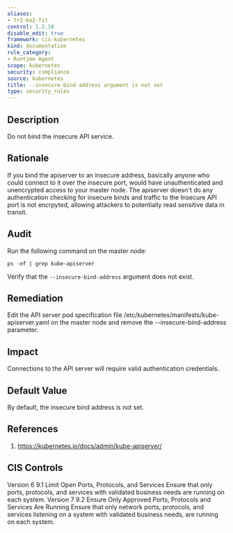 ```yaml
---
aliases:
- 7r2-ba2-fit
control: 1.2.18
disable_edit: true
framework: cis-kubernetes
kind: documentation
rule_category:
- Runtime Agent
scope: kubernetes
security: compliance
source: kubernetes
title: --insecure-bind-address argument is not set
type: security_rules
---
```


## Description

Do not bind the insecure API service.

## Rationale

If you bind the apiserver to an insecure address, basically anyone who could connect to it over the insecure port, would have unauthenticated and unencrypted access to your master node. The apiserver doesn't do any authentication checking for insecure binds and traffic to the Insecure API port is not encrpyted, allowing attackers to potentially read sensitive data in transit.

## Audit

Run the following command on the master node: 
```
ps -ef | grep kube-apiserver
```
Verify that the `--insecure-bind-address` argument does not exist.

## Remediation

Edit the API server pod specification file /etc/kubernetes/manifests/kube-apiserver.yaml on the master node and remove the --insecure-bind-address parameter.

## Impact

Connections to the API server will require valid authentication credentials.

## Default Value

By default, the insecure bind address is not set.

## References

1. https://kubernetes.io/docs/admin/kube-apiserver/

## CIS Controls

Version 6 9.1 Limit Open Ports, Protocols, and Services Ensure that only ports, protocols, and services with validated business needs are running on each system. Version 7 9.2 Ensure Only Approved Ports, Protocols and Services Are Running Ensure that only network ports, protocols, and services listening on a system with validated business needs, are running on each system.

